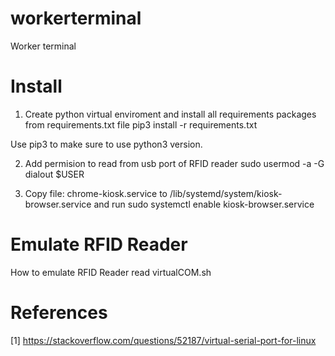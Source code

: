 # workerterminal
Worker terminal

# Install 
1. Create python virtual enviroment and install all requirements packages from requirements.txt file
pip3 install -r requirements.txt

Use pip3 to make sure to use python3 version.

2. Add permision to read from usb port of RFID reader
sudo usermod -a -G dialout $USER

3. Copy file: chrome-kiosk.service to
/lib/systemd/system/kiosk-browser.service
and run 
sudo systemctl enable kiosk-browser.service




# Emulate RFID Reader
How to emulate RFID Reader read virtualCOM.sh

# References
[1] https://stackoverflow.com/questions/52187/virtual-serial-port-for-linux